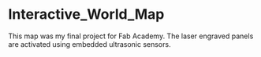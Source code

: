 # Interactive_World_Map
This map was my final project for Fab Academy. The laser engraved panels are activated using embedded ultrasonic sensors. 
